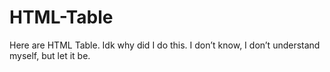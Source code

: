 # HTML-Table
Here are HTML Table. Idk why did I do this. I don’t know, I don’t understand myself, but let it be.
